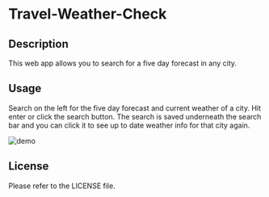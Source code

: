 # Travel-Weather-Check

## Description

This web app allows you to search for a five day forecast in any city. 

## Usage

Search on the left for the five day forecast and current weather of a city. Hit enter or click the search button. The search is saved underneath the search bar and you can click it to see up to date weather info for that city again. 

![demo](https://user-images.githubusercontent.com/6627972/195211699-6cb4e6af-bfe3-4b6b-916a-38c04a5b99a1.gif)

## License

Please refer to the LICENSE file. 
